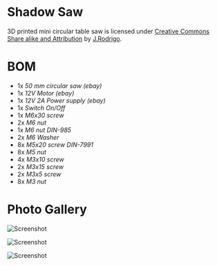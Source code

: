 Shadow Saw 
==========
3D printed mini circular table saw is licensed under [Creative Commons Share alike and Attribution](http://creativecommons.org/licenses/by-sa/3.0/)  by [J.Rodrigo](http://jrodrigo.net).

BOM
==========
- 1x *50 mm circular saw (ebay)*
- 1x *12V Motor (ebay)*
- 1x *12V 2A Power supply (ebay)*
- 1x *Switch On/Off*
- 1x *M6x30 screw*
- 2x *M6 nut*
- 1x *M6 nut DIN-985*
- 2x *M6 Washer*
- 8x *M5x20 screw DIN-7991*
- 8x *M5 nut*
- 4x *M3x10 screw*
- 2x *M3x15 screw*
- 2x *M3x5 screw*
- 8x *M3 nut*


Photo Gallery
==========
![Screenshot](http://www.jrodrigo.net/wp-content/uploads/2014/07/Shadow-Saw-Top.jpg)

![Screenshot](http://www.jrodrigo.net/wp-content/uploads/2014/07/Shadow-Saw-Bot.jpg)

![Screenshot](http://www.jrodrigo.net/wp-content/uploads/2014/07/Shadow-Saw-Cut.jpg)
